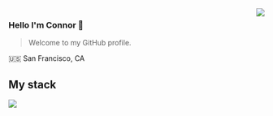 <img align="right" src="https://github-readme-stats.vercel.app/api?username=connor11528&show_icons=true&icon_color=805AD5&text_color=718096&bg_color=ffffff&count_private=true" />

### Hello I'm Connor 👋

> Welcome to my GitHub profile.

🇺🇸 San Francisco, CA 

## My stack

![](https://skillicons.dev/icons?i=typescript,javascript,nextjs,react,tailwind,laravel,postgresql,redis,mysql,php) 
